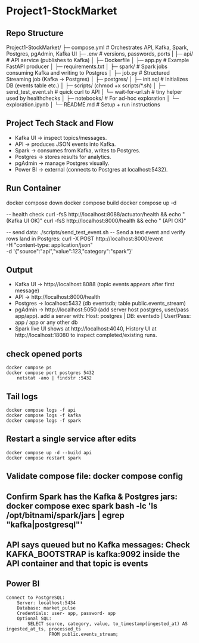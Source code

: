 # Project1-StockMarket 

## Repo Structure

Project1-StockMarket/
├─ compose.yml                  # Orchestrates API, Kafka, Spark, Postgres, pgAdmin, Kafka UI
├─ .env                        # versions, passwords, ports
|
├─ api/                        # API service (publishes to Kafka)
│  ├─ Dockerfile
│  ├─ app.py                   # Example FastAPI producer
│  ├─ requirements.txt
│
├─ spark/                      # Spark jobs consuming Kafka and writing to Postgres
│  ├─ job.py                   # Structured Streaming job (Kafka → Postgres)
│
├─ postgres/
│  ├─ init.sql                 # Initializes DB (events table etc.)
│
├─ scripts/ (chmod +x scripts/*.sh)
│  ├─ send_test_event.sh       # quick curl to API
│  └─ wait-for-url.sh          # tiny helper used by healthchecks
│
├─ notebooks/                  # For ad-hoc exploration
│  └─ exploration.ipynb
│
└─ README.md                   # Setup + run instructions

## Project Tech Stack and Flow

- Kafka UI → inspect topics/messages.
- API → produces JSON events into Kafka.
- Spark → consumes from Kafka, writes to Postgres.
- Postgres → stores results for analytics.
- pgAdmin → manage Postgres visually.
- Power BI → external (connects to Postgres at localhost:5432).

## Run Container

docker compose down
docker compose build
docker compose up -d 

-- health check
    curl -fsS http://localhost:8088/actuator/health && echo " (Kafka UI OK)"
    curl -fsS http://localhost:8000/health && echo " (API OK)"

-- send data:
    ./scripts/send_test_event.sh
-- Send a test event and verify rows land in Postgres:
    curl -X POST http://localhost:8000/event \
    -H "content-type: application/json" \
    -d '{"source":"api","value":123,"category":"spark"}'

## Output

- Kafka UI → http://localhost:8088  (topic events appears after first message)
- API → http://localhost:8000/health
- Postgres → localhost:5432 (db eventsdb; table public.events_stream)
- pgAdmin → http://localhost:5050  (add server host postgres, user/pass app/app). add a server with:
        Host: postgres | DB: eventsdb | User/Pass: app / app or any other  db
- Spark live UI shows at http://localhost:4040,  History UI at http://localhost:18080 to inspect completed/existing runs.

## check opened ports
    docker compose ps
    docker compose port postgres 5432
        netstat -ano | findstr :5432

## Tail logs
    docker compose logs -f api
    docker compose logs -f kafka
    docker compose logs -f spark

## Restart a single service after edits
    docker compose up -d --build api
    docker compose restart spark

## Validate compose file: docker compose config

## Confirm Spark has the Kafka & Postgres jars: docker compose exec spark bash -lc 'ls /opt/bitnami/spark/jars | egrep "kafka|postgresql"'

## API says queued but no Kafka messages: Check KAFKA_BOOTSTRAP is kafka:9092 inside the API container and that topic is events


## Power BI
    Connect to PostgreSQL:
        Server: localhost:5434
        Database: market_pulse
        Credentials: user- app, password- app
        Optional SQL:
            SELECT source, category, value, to_timestamp(ingested_at) AS ingested_at_ts, processed_ts
                    FROM public.events_stream;